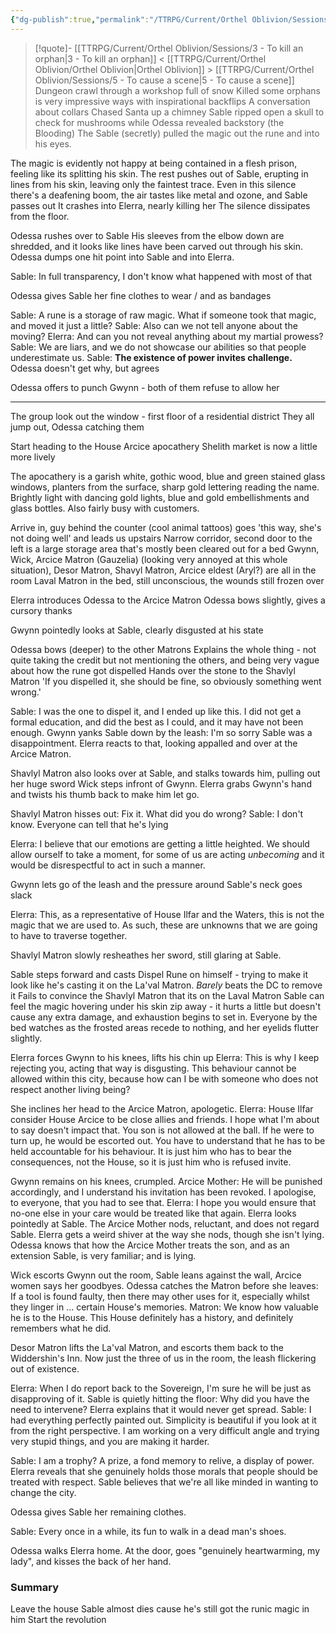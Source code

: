 ```yaml
---
{"dg-publish":true,"permalink":"/TTRPG/Current/Orthel Oblivion/Sessions/4 - Viva la/"}
---
```


> [!quote]- [[TTRPG/Current/Orthel Oblivion/Sessions/3 - To kill an orphan\|3 - To kill an orphan]] < [[TTRPG/Current/Orthel Oblivion/Orthel Oblivion\|Orthel Oblivion]] > [[TTRPG/Current/Orthel Oblivion/Sessions/5 - To cause a scene\|5 - To cause a scene]]
> Dungeon crawl through a workshop full of snow
> Killed some orphans is very impressive ways with inspirational backflips
> A conversation about collars
> Chased Santa up a chimney
> Sable ripped open a skull to check for mushrooms while Odessa revealed backstory (the Blooding)
> The Sable (secretly) pulled the magic out the rune and into his eyes.


The magic is evidently not happy at being contained in a flesh prison, feeling like its splitting his skin.
The rest pushes out of Sable, erupting in lines from his skin, leaving only the faintest trace.
Even in this silence there's a deafening boom, the air tastes like metal and ozone, and Sable passes out
It crashes into Elerra, nearly killing her
The silence dissipates from the floor.

Odessa rushes over to Sable
His sleeves from the elbow down are shredded, and it looks like lines have been carved out through his skin.
Odessa dumps one hit point into Sable and into Elerra.

Sable: In full transparency, I don't know what happened with most of that

Odessa gives Sable her fine clothes to wear / and as bandages

Sable: A rune is a storage of raw magic. What if someone took that magic, and moved it just a little?
Sable: Also can we not tell anyone about the moving?
Elerra: And can you not reveal anything about my martial prowess?
Sable: We are liars, and we do not showcase our abilities so that people underestimate us.
Sable: **The existence of power invites challenge.**
Odessa doesn't get why, but agrees

Odessa offers to punch Gwynn - both of them refuse to allow her

---

The group look out the window - first floor of a residential district
They all jump out, Odessa catching them

Start heading to the House Arcice apocathery
Shelith market is now a little more lively

The apocathery is a garish white, gothic wood, blue and green stained glass windows, planters from the surface, sharp gold lettering reading the name.
Brightly light with dancing gold lights, blue and gold embellishments and glass bottles.
Also fairly busy with customers.

Arrive in, guy behind the counter (cool animal tattoos) goes 'this way, she's not doing well' and leads us upstairs
Narrow corridor, second door to the left is a large storage area that's mostly been cleared out for a bed
Gwynn, Wick, Arcice Matron (Gauzelia) (looking very annoyed at this whole situation), Desor Matron, Shavyl Matron, Arcice eldest (Aryl?) are all in the room
Laval Matron in the bed, still unconscious, the wounds still frozen over

Elerra introduces Odessa to the Arcice Matron
Odessa bows slightly, gives a cursory thanks

Gwynn pointedly looks at Sable, clearly disgusted at his state

Odessa bows (deeper) to the other Matrons
Explains the whole thing - not quite taking the credit but not mentioning the others, and being very vague about how the rune got dispelled
Hands over the stone to the Shavlyl Matron
	'If you dispelled it, she should be fine, so obviously something went wrong.'

Sable: I was the one to dispel it, and I ended up like this. I did not get a formal education, and did the best as I could, and it may have not been enough.
Gwynn yanks Sable down by the leash: I'm so sorry Sable was a disappointment. 
Elerra reacts to that, looking appalled and over at the Arcice Matron.

Shavlyl Matron also looks over at Sable, and stalks towards him, pulling out her huge sword
Wick steps infront of Gwynn.
Elerra grabs Gwynn's hand and twists his thumb back to make him let go.

Shavlyl Matron hisses out: Fix it. What did you do wrong?
Sable: I don't know.
Everyone can tell that he's lying

Elerra: I believe that our emotions are getting a little heighted. We should allow ourself to take a moment, for some of us are acting _unbecoming_ and it would be disrespectful to act in such a manner.

Gwynn lets go of the leash and the pressure around Sable's neck goes slack

Elerra: This, as a representative of House Ilfar and the Waters, this is not the magic that we are used to. As such, these are unknowns that we are going to have to traverse together.

Shavlyl Matron slowly resheathes her sword, still glaring at Sable.

Sable steps forward and casts Dispel Rune on himself - trying to make it look like he's casting it on the La'val Matron.
_Barely_ beats the DC to remove it
Fails to convince the Shavlyl Matron that its on the Laval Matron
Sable can feel the magic hovering under his skin zip away - it hurts a little but doesn't cause any extra damage, and exhaustion begins to set in.
Everyone by the bed watches as the frosted areas recede to nothing, and her eyelids flutter slightly.

Elerra forces Gwynn to his knees, lifts his chin up
Elerra: This is why I keep rejecting you, acting that way is disgusting. This behaviour cannot be allowed within this city, because how can I be with someone who does not respect another living being?

She inclines her head to the Arcice Matron, apologetic.
Elerra: House Ilfar consider House Arcice to be close allies and friends. I hope what I'm about to say doesn't impact that. You son is not allowed at the ball. If he were to turn up, he would be escorted out. You have to understand that he has to be held accountable for his behaviour. It is just him who has to bear the consequences, not the House, so it is just him who is refused invite.

Gwynn remains on his knees, crumpled.
Arcice Mother: He will be punished accordingly, and I understand his invitation has been revoked. I apologise, to everyone, that you had to see that.
Elerra: I hope you would ensure that no-one else in your care would be treated like that again.
Elerra looks pointedly at Sable. The Arcice Mother nods, reluctant, and does not regard Sable.
Elerra gets a weird shiver at the way she nods, though she isn't lying.
Odessa knows that how the Arcice Mother treats the son, and as an extension Sable, is very familiar; and is lying.

Wick escorts Gwynn out the room, Sable leans against the wall, Arcice women says her goodbyes.
Odessa catches the Matron before she leaves: If a tool is found faulty, then there may other uses for it, especially whilst they linger in ... certain House's memories.
Matron: We know how valuable he is to the House. This House definitely has a history, and definitely remembers what he did.

Desor Matron lifts the La'val Matron, and escorts them back to the Widdershin's Inn.
Now just the three of us in the room, the leash flickering out of existence. 

Elerra: When I do report back to the Sovereign, I'm sure he will be just as disapproving of it.
Sable is quietly hitting the floor: Why did you have the need to intervene?
Elerra explains that it would never get spread.
Sable: I had everything perfectly painted out. Simplicity is beautiful if you look at it from the right perspective. I am working on a very difficult angle and trying very stupid things, and you are making it harder.

Sable: I am a trophy? A prize, a fond memory to relive, a display of power.
Elerra reveals that she genuinely holds those morals that people should be treated with respect.
Sable believes that we're all like minded in wanting to change the city.

Odessa gives Sable her remaining clothes.

Sable: Every once in a while, its fun to walk in a dead man's shoes.

Odessa walks Elerra home. At the door, goes "genuinely heartwarming, my lady", and kisses the back of her hand.




### Summary

Leave the house
Sable almost dies cause he's still got the runic magic in him
Start the revolution